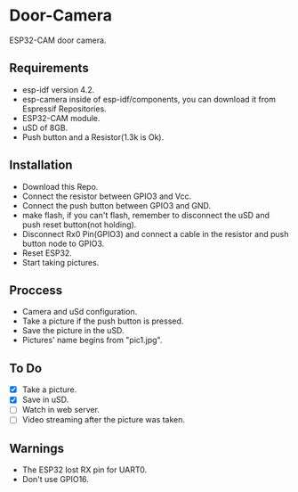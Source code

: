 # Door-Camera
ESP32-CAM door camera.

## Requirements

* esp-idf version 4.2.
* esp-camera inside of esp-idf/components, you can download it from Espressif Repositories.
* ESP32-CAM module.
* uSD of 8GB.
* Push button and a Resistor(1.3k is Ok).

## Installation

* Download this Repo.
* Connect the resistor between GPIO3 and Vcc.
* Connect the push button between GPIO3 and GND.
* make flash, if you can't flash, remember to disconnect the uSD and push reset button(not holding).
* Disconnect Rx0 Pin(GPIO3) and connect a cable in the resistor and push button node to GPIO3.
* Reset ESP32.
* Start taking pictures.

## Proccess

* Camera and uSd configuration.
* Take a picture if the push button is pressed.
* Save the picture in the uSD.
* Pictures' name begins from "pic1.jpg".

## To Do

- [x] Take a picture.
- [x] Save in uSD.
- [ ] Watch in web server.
- [ ] Video streaming after the picture was taken.

## Warnings

* The ESP32 lost RX pin for UART0.
* Don't use GPIO16.
